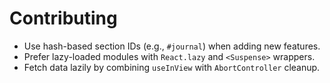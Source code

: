 # Contributing

- Use hash-based section IDs (e.g., `#journal`) when adding new features.
- Prefer lazy-loaded modules with `React.lazy` and `<Suspense>` wrappers.
- Fetch data lazily by combining `useInView` with `AbortController` cleanup.
